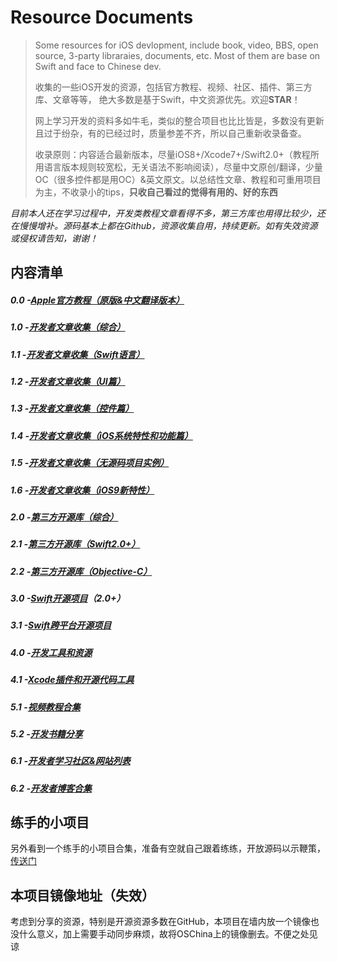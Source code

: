 # Resource Documents

> Some resources for iOS devlopment, include book, video, BBS, open source, 3-party libraraies, documents, etc. Most of them are base on Swift and face to Chinese dev.
> 
> 收集的一些iOS开发的资源，包括官方教程、视频、社区、插件、第三方库、文章等等， 绝大多数是基于Swift，中文资源优先。欢迎**STAR**！
> 
> 网上学习开发的资料多如牛毛，类似的整合项目也比比皆是，多数没有更新且过于纷杂，有的已经过时，质量参差不齐，所以自己重新收录备查。
> 
> 收录原则：内容适合最新版本，尽量iOS8+/Xcode7+/Swift2.0+（教程所用语言版本规则较宽松，无关语法不影响阅读），尽量中文原创/翻译，少量OC（很多控件都是用OC）&英文原文。以总结性文章、教程和可重用项目为主，不收录小的tips，**只收自己看过的觉得有用的、好的东西**

_目前本人还在学习过程中，开发类教程文章看得不多，第三方库也用得比较少，还在慢慢增补。源码基本上都在Github，资源收集自用，持续更新。如有失效资源或侵权请告知，谢谢！_

## 内容清单
##### 0.0 -[Apple官方教程（原版&中文翻译版本）][1]
##### 1.0 -[开发者文章收集（综合）][2]
##### 1.1 -[开发者文章收集（Swift语言）][3]
##### 1.2 -[开发者文章收集（UI篇）][4]
##### 1.3 -[开发者文章收集（控件篇）][5]
##### 1.4 -[开发者文章收集（iOS系统特性和功能篇）][6]
##### 1.5 -[开发者文章收集（无源码项目实例）][7]
##### 1.6 -[开发者文章收集（iOS9新特性）][8]
##### 2.0 -[第三方开源库（综合）][9]
##### 2.1 -[第三方开源库（Swift2.0+）][10]
##### 2.2 -[第三方开源库（Objective-C）][11]
##### 3.0 -[Swift开源项目][12]（2.0+）
##### 3.1 -[Swift跨平台开源项目][13]
##### 4.0 -[开发工具和资源][14]
##### 4.1 -[Xcode插件和开源代码工具][15]
##### 5.1 -[视频教程合集][16]
##### 5.2 -[开发书籍分享][17]
##### 6.1 -[开发者学习社区&网站列表][18]
##### 6.2 -[开发者博客合集][19]

## 练手的小项目
另外看到一个练手的小项目合集，准备有空就自己跟着练练，开放源码以示鞭策，[传送门][20]

## 本项目镜像地址（失效）
考虑到分享的资源，特别是开源资源多数在GitHub，本项目在墙内放一个镜像也没什么意义，加上需要手动同步麻烦，故将OSChina上的镜像删去。不便之处见谅

[1]:	0.0fromApple.md
[2]:	1.0other.md
[3]:	1.1swift.md
[4]:	1.2UI.md
[5]:	1.3widget.md
[6]:	1.4iosFunction.md
[7]:	1.5project.md
[8]:	1.6iOS9.md
[9]:	2.03rdLib.md
[10]:	2.1swiftLib.md
[11]:	2.2ocLib.md
[12]:	3.0SwiftProject.md
[13]:	3.1SwiftProjectOther.md
[14]:	4.0ToolAndRes.md
[15]:	4.1Xcode.md
[16]:	5.1Video.md
[17]:	5.2books.md
[18]:	6.1bbs.md
[19]:	6.2blog.md
[20]:	https://github.com/conanwhf/iOS_ShortPractice